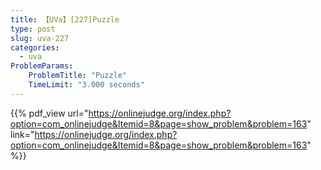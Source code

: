 ```yaml
---
title: 【UVa】[227]Puzzle
type: post
slug: uva-227
categories:
  - uva
ProblemParams:
    ProblemTitle: "Puzzle"
    TimeLimit: "3.000 seconds"
---
```


{{% pdf_view
url="https://onlinejudge.org/index.php?option=com_onlinejudge&Itemid=8&page=show_problem&problem=163"
link="https://onlinejudge.org/index.php?option=com_onlinejudge&Itemid=8&page=show_problem&problem=163"
%}}
